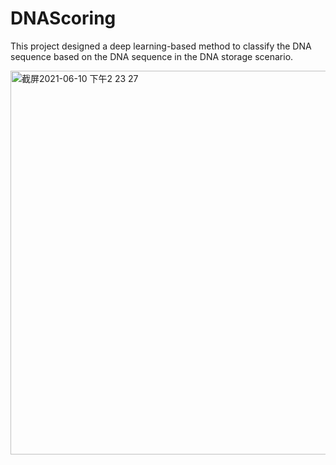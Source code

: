 # DNAScoring
This project designed a deep learning-based method to classify the DNA sequence based on the DNA sequence in the DNA storage scenario.

<img width="614" alt="截屏2021-06-10 下午2 23 27" src="https://user-images.githubusercontent.com/56219350/122006486-77728500-cde9-11eb-9eaf-1c3e15f17f86.png">
